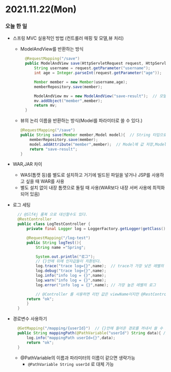 # 2021.11.22(Mon)
### 오늘 한 일 
* 스프링 MVC 실용적인 방법 (컨트롤러 매핑 및 모델,뷰 처리)
  * ModelAndView를 반환하는 방식
    ```java
      @RequestMapping("/save")
      public ModelAndView save(HttpServletRequest request, HttpServletResponse response){
          String username = request.getParameter("username");
          int age = Integer.parseInt(request.getParameter("age"));

          Member member = new Member(username,age);
          memberRepository.save(member);

          ModelAndView mv = new ModelAndView("save-result");  // 모델앤뷰에 뷰네임을 파라미터로 담을 수 있음(또는 setViewName()으로 가능)
          mv.addObject("member",member);
          return mv;
      } 
    ```
  * 뷰의 논리 이름을 반환하는 방식(Model를 파라미터로 쓸 수 있다.)
    ```java
    @RequestMapping("/save")
    public String save(Member member,Model model){  // String 타입으로 반환타입 설정 및 커맨드객체(@RequestParam 써도 된다),와 Model 객체 이용
        memberRepository.save(member); 
        model.addAttribute("member",member);  // Model에 값 저장,ModelAndView의 addObject와 동일 
        return "save-result";
    }
    ```
    
* WAR,JAR 차이 
  * WAS(톰캣 등)를 별도로 설치하고 거기에 빌드된 파일을 넣거나 JSP를 사용하고 싶을 때 WAR를 사용
  * 별도 설치 없이 내장 톰캣으로 돌릴 때 사용(WAR보다 내장 서버 사용에 최적화되어 있음)


* 로그 세팅 
  ```java
    // @Slf4j 롬복 으로 대신할수도 있다.
    @RestController
    public class LogTestController {
        private final Logger log = LoggerFactory.getLogger(getClass());

        @RequestMapping("/log-test")
        public String logTest(){
            String name ="Spring";

            System.out.println("로그");
            // {}안에 뒤에 인자값들이 치환된다.
            log.trace("trace log={}",name);  // trace가 가장 낮은 레벨의 로그, 아래 순서대로 레벨이 높아진다.
            log.debug("trace log={}",name);
            log.info("info log = {}",name);
            log.warn("info log = {}",name);
            log.error("info log = {}",name); // 가장 높은 레벨의 로그

            // @Controller 를 사용하면 리턴 값은 viewName이지만 @RestController를 사용하면 반환하는 문자열이 그대로 페이지에 출력된다.
        return "ok";
        }
    }
  ```

* 경로변수 사용하기 
  ```java
    @GetMapping("/mapping/{userId}")  // {}안에 들어온 경로를 꺼내서 쓸 수 있다.
    public String mappingPath(@PathVariable("userId") String data){ // @PathVariable(경로변수) 사용, ?userId= 와 비슷하다.
        log.info("mappingPath userId={}",data);
        return "ok";
    }
  ```
  * @PathVariable의 이름과 파라미터의 이름이 같으면 생략가능
    * ``@PathVariable String userId`` 로 대체 가능
